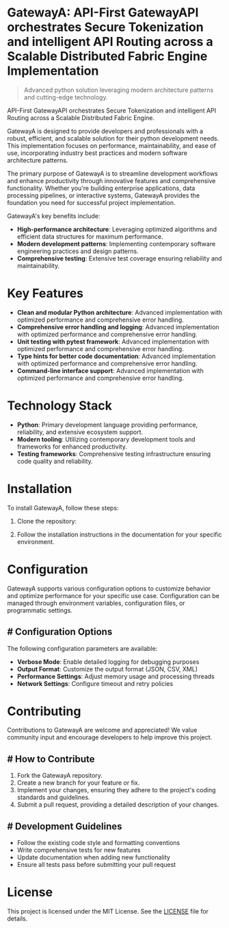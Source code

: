 <!-- fallback_GatewayA_20251028235034_54181 -->

# GatewayA: API-First GatewayAPI orchestrates Secure Tokenization and intelligent API Routing across a Scalable Distributed Fabric Engine Implementation
> Advanced python solution leveraging modern architecture patterns and cutting-edge technology.

API-First GatewayAPI orchestrates Secure Tokenization and intelligent API Routing across a Scalable Distributed Fabric Engine.

GatewayA is designed to provide developers and professionals with a robust, efficient, and scalable solution for their python development needs. This implementation focuses on performance, maintainability, and ease of use, incorporating industry best practices and modern software architecture patterns.

The primary purpose of GatewayA is to streamline development workflows and enhance productivity through innovative features and comprehensive functionality. Whether you're building enterprise applications, data processing pipelines, or interactive systems, GatewayA provides the foundation you need for successful project implementation.

GatewayA's key benefits include:

* **High-performance architecture**: Leveraging optimized algorithms and efficient data structures for maximum performance.
* **Modern development patterns**: Implementing contemporary software engineering practices and design patterns.
* **Comprehensive testing**: Extensive test coverage ensuring reliability and maintainability.

# Key Features

* **Clean and modular Python architecture**: Advanced implementation with optimized performance and comprehensive error handling.
* **Comprehensive error handling and logging**: Advanced implementation with optimized performance and comprehensive error handling.
* **Unit testing with pytest framework**: Advanced implementation with optimized performance and comprehensive error handling.
* **Type hints for better code documentation**: Advanced implementation with optimized performance and comprehensive error handling.
* **Command-line interface support**: Advanced implementation with optimized performance and comprehensive error handling.

# Technology Stack

* **Python**: Primary development language providing performance, reliability, and extensive ecosystem support.
* **Modern tooling**: Utilizing contemporary development tools and frameworks for enhanced productivity.
* **Testing frameworks**: Comprehensive testing infrastructure ensuring code quality and reliability.

# Installation

To install GatewayA, follow these steps:

1. Clone the repository:


2. Follow the installation instructions in the documentation for your specific environment.

# Configuration

GatewayA supports various configuration options to customize behavior and optimize performance for your specific use case. Configuration can be managed through environment variables, configuration files, or programmatic settings.

## # Configuration Options

The following configuration parameters are available:

* **Verbose Mode**: Enable detailed logging for debugging purposes
* **Output Format**: Customize the output format (JSON, CSV, XML)
* **Performance Settings**: Adjust memory usage and processing threads
* **Network Settings**: Configure timeout and retry policies

# Contributing

Contributions to GatewayA are welcome and appreciated! We value community input and encourage developers to help improve this project.

## # How to Contribute

1. Fork the GatewayA repository.
2. Create a new branch for your feature or fix.
3. Implement your changes, ensuring they adhere to the project's coding standards and guidelines.
4. Submit a pull request, providing a detailed description of your changes.

## # Development Guidelines

* Follow the existing code style and formatting conventions
* Write comprehensive tests for new features
* Update documentation when adding new functionality
* Ensure all tests pass before submitting your pull request

# License

This project is licensed under the MIT License. See the [LICENSE](https://github.com/foxy1081/GatewayA/blob/main/LICENSE) file for details.
